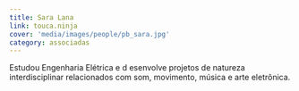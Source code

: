 ```yaml
---
title: Sara Lana
link: touca.ninja
cover: 'media/images/people/pb_sara.jpg'
category: associadas
---
```

Estudou Engenharia Elétrica e d esenvolve projetos de natureza interdisciplinar relacionados com som, movimento, música e arte eletrônica.
